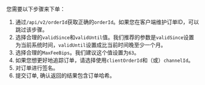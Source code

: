 
您需要以下步骤来下单：

1. 通过`/api/v2/orderId`获取正确的`orderId`。如果您在客户端维护订单ID，可以跳过该步骤。
1. 选择合理的`validSince`和`validUntil`值。我们推荐的参数是`validSince`设置为当前系统时间，`validUntil`设置成比当前时间晚至少一个月。
1. 选择合理的`MaxFeeBips`。我们建议这个值设置为`63`。
1. 如果您想更好地追踪订单，请选择使用`clientOrderId`和（或）`channelId`。
1. 对订单进行签名。
1. 提交订单, 确认返回的结果包含订单哈希。
